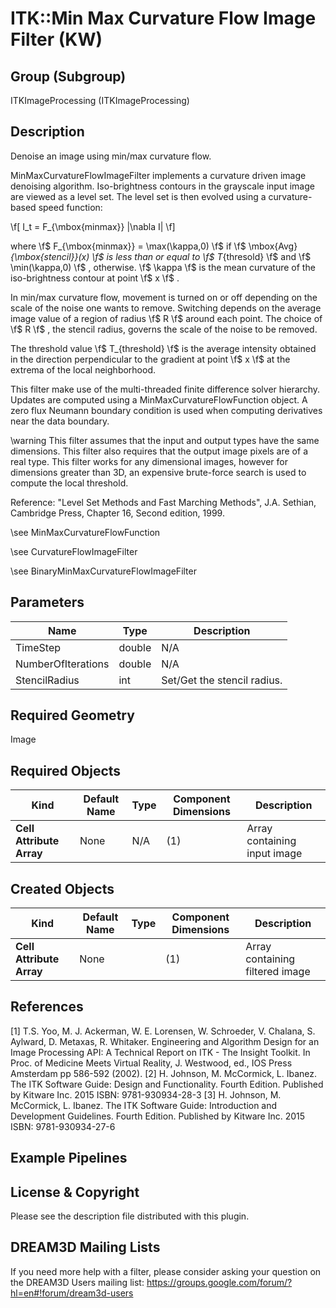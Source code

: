 ITK::Min Max Curvature Flow Image Filter (KW) 
===========================

## Group (Subgroup) ##

ITKImageProcessing (ITKImageProcessing)

## Description ##

Denoise an image using min/max curvature flow.

MinMaxCurvatureFlowImageFilter implements a curvature driven image denoising algorithm. Iso-brightness contours in the grayscale input image are viewed as a level set. The level set is then evolved using a curvature-based speed function:

 \f[ I_t = F_{\mbox{minmax}} |\nabla I| \f]

where \f$ F_{\mbox{minmax}} = \max(\kappa,0) \f$ if \f$ \mbox{Avg}_{\mbox{stencil}}(x) \f$ is less than or equal to \f$ T_{thresold} \f$ and \f$ \min(\kappa,0) \f$ , otherwise. \f$ \kappa \f$ is the mean curvature of the iso-brightness contour at point \f$ x \f$ .

In min/max curvature flow, movement is turned on or off depending on the scale of the noise one wants to remove. Switching depends on the average image value of a region of radius \f$ R \f$ around each point. The choice of \f$ R \f$ , the stencil radius, governs the scale of the noise to be removed.

The threshold value \f$ T_{threshold} \f$ is the average intensity obtained in the direction perpendicular to the gradient at point \f$ x \f$ at the extrema of the local neighborhood.

This filter make use of the multi-threaded finite difference solver hierarchy. Updates are computed using a MinMaxCurvatureFlowFunction object. A zero flux Neumann boundary condition is used when computing derivatives near the data boundary.

\warning This filter assumes that the input and output types have the same dimensions. This filter also requires that the output image pixels are of a real type. This filter works for any dimensional images, however for dimensions greater than 3D, an expensive brute-force search is used to compute the local threshold.

Reference: "Level Set Methods and Fast Marching Methods", J.A. Sethian, Cambridge Press, Chapter 16, Second edition, 1999.

\see MinMaxCurvatureFlowFunction

\see CurvatureFlowImageFilter

\see BinaryMinMaxCurvatureFlowImageFilter

## Parameters ##

| Name | Type | Description |
|------|------|-------------|
| TimeStep | double| N/A |
| NumberOfIterations | double| N/A |
| StencilRadius | int| Set/Get the stencil radius. |


## Required Geometry ##

Image

## Required Objects ##

| Kind | Default Name | Type | Component Dimensions | Description |
|------|--------------|------|----------------------|-------------|
| **Cell Attribute Array** | None | N/A | (1)  | Array containing input image

## Created Objects ##

| Kind | Default Name | Type | Component Dimensions | Description |
|------|--------------|------|----------------------|-------------|
| **Cell Attribute Array** | None |  | (1)  | Array containing filtered image

## References ##

[1] T.S. Yoo, M. J. Ackerman, W. E. Lorensen, W. Schroeder, V. Chalana, S. Aylward, D. Metaxas, R. Whitaker. Engineering and Algorithm Design for an Image Processing API: A Technical Report on ITK - The Insight Toolkit. In Proc. of Medicine Meets Virtual Reality, J. Westwood, ed., IOS Press Amsterdam pp 586-592 (2002). 
[2] H. Johnson, M. McCormick, L. Ibanez. The ITK Software Guide: Design and Functionality. Fourth Edition. Published by Kitware Inc. 2015 ISBN: 9781-930934-28-3
[3] H. Johnson, M. McCormick, L. Ibanez. The ITK Software Guide: Introduction and Development Guidelines. Fourth Edition. Published by Kitware Inc. 2015 ISBN: 9781-930934-27-6

## Example Pipelines ##



## License & Copyright ##

Please see the description file distributed with this plugin.

## DREAM3D Mailing Lists ##

If you need more help with a filter, please consider asking your question on the DREAM3D Users mailing list:
https://groups.google.com/forum/?hl=en#!forum/dream3d-users
